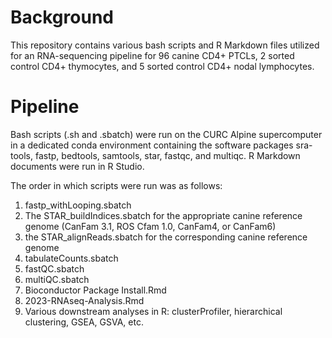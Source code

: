 # Background
This repository contains various bash scripts and R Markdown files utilized for an RNA-sequencing pipeline for 96 canine CD4+ PTCLs, 2 sorted control CD4+ thymocytes, and 5 sorted control CD4+ nodal lymphocytes.

# Pipeline
Bash scripts (.sh and .sbatch) were run on the CURC Alpine supercomputer in a dedicated conda environment containing the software packages sra-tools, fastp, bedtools, samtools, star, fastqc, and multiqc. R Markdown documents were run in R Studio.

The order in which scripts were run was as follows:
1. fastp_withLooping.sbatch
2. The STAR_buildIndices.sbatch for the appropriate canine reference genome (CanFam 3.1, ROS Cfam 1.0, CanFam4, or CanFam6)
3. the STAR_alignReads.sbatch for the corresponding canine reference genome
4. tabulateCounts.sbatch
5. fastQC.sbatch
6. multiQC.sbatch
7. Bioconductor Package Install.Rmd
8. 2023-RNAseq-Analysis.Rmd
9. Various downstream analyses in R: clusterProfiler, hierarchical clustering, GSEA, GSVA, etc.
